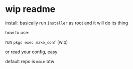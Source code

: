 # wip readme
install: basically run `installer` as root and it will do its thing

how to use:

run `pkgs exec make_conf` (wip)

or read your config, easy

default repo is `main` btw
